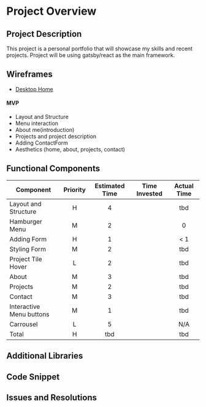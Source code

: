 # Project Overview

## Project Description
This project is a personal portfolio that will showcase my skills and recent projects. Project will be using gatsby/react as the main framework.


## Wireframes

- [Desktop Home](https://imgur.com/JDTcZ8w)

#### MVP

- Layout and Structure
- Menu interaction
- About me(introduction)
- Projects and project description
- Adding ContactForm
- Aesthetics (home, about, projects, contact)


## Functional Components

| Component | Priority | Estimated Time | Time Invested | Actual Time |
| --- | :---: |  :---: | :---: | :---: |
| Layout and Structure | H | 4 |  | tbd|
| Hamburger Menu | M | 2 |  | 0 |
| Adding Form | H | 1|  | < 1 |
| Styling Form | M | 2 |  | tbd |
| Project Tile Hover | L | 2 |  | tbd|
| About | M | 3 |  | tbd |
| Projects | M | 2 |  | tbd |
| Contact | M | 3 |  | tbd |
| Interactive Menu buttons | M | 1 | | tbd |
| Carrousel | L | 5 | | N/A |
| Total | H | tbd |  | tbd |

## Additional Libraries

## Code Snippet


## Issues and Resolutions